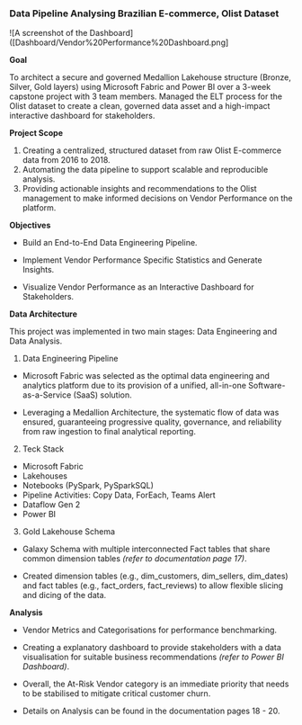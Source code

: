 ### Data Pipeline Analysing Brazilian E-commerce, Olist Dataset

![A screenshot of the Dashboard]([Dashboard/Vendor%20Performance%20Dashboard.png]

**Goal**

To architect a secure and governed Medallion Lakehouse structure (Bronze, Silver, Gold layers) using Microsoft Fabric and Power BI over a 3-week capstone project with 3 team members. Managed the ELT process for the Olist dataset to create a clean, governed data asset and a high-impact interactive dashboard for stakeholders.

**Project Scope**

1. Creating a centralized, structured dataset from raw Olist E-commerce data from 2016 to 2018. <br> 
2. Automating the data pipeline to support scalable and reproducible analysis. <br>
3. Providing actionable insights and recommendations to the Olist management to make informed decisions on Vendor Performance on the platform.<br>

**Objectives**

- Build an End-to-End Data Engineering Pipeline.

- Implement Vendor Performance Specific Statistics and Generate Insights.

- Visualize Vendor Performance as an Interactive Dashboard for Stakeholders. 


**Data Architecture**

This project was implemented in two main stages: Data Engineering and Data Analysis.

1. Data Engineering Pipeline

- Microsoft Fabric was selected as the optimal data engineering and analytics platform due to its provision of a unified, all-in-one Software-as-a-Service (SaaS) solution.

- Leveraging a Medallion Architecture, the systematic flow of data was ensured, guaranteeing progressive quality, governance, and reliability from raw ingestion to final analytical reporting.

2. Teck Stack
   
- Microsoft Fabric<br> 
- Lakehouses<br> 
- Notebooks (PySpark, PySparkSQL)<br>
- Pipeline Activities: Copy Data, ForEach, Teams Alert<br> 
- Dataflow Gen 2<br> 
- Power BI<br> 

3. Gold Lakehouse Schema

- Galaxy Schema with multiple interconnected Fact tables that share common dimension tables _(refer to documentation page 17)_.

- Created dimension tables (e.g., dim_customers, dim_sellers, dim_dates) and fact tables (e.g., fact_orders, fact_reviews) to allow flexible slicing and dicing of the data.

**Analysis**

- Vendor Metrics and Categorisations for performance benchmarking. 

- Creating a explanatory dashboard to provide stakeholders with a data visualisation for suitable business recommendations _(refer to Power BI Dashboard)_.

- Overall, the At-Risk Vendor category is an immediate priority that needs to be stabilised to mitigate critical customer churn.

- Details on Analysis can be found in the documentation pages 18 - 20.
